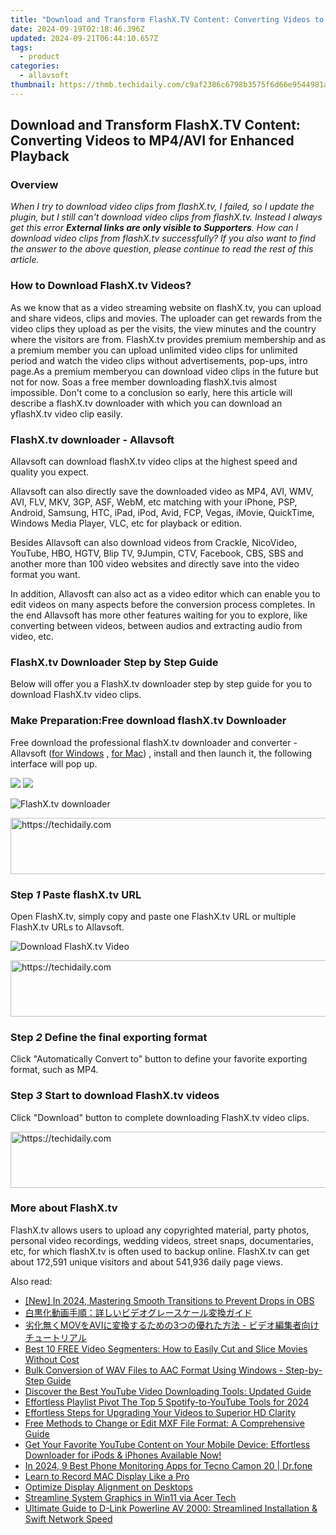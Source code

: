 ```yaml
---
title: "Download and Transform FlashX.TV Content: Converting Videos to MP4/AVI for Enhanced Playback"
date: 2024-09-19T02:18:46.396Z
updated: 2024-09-21T06:44:10.657Z
tags:
  - product
categories:
  - allavsoft
thumbnail: https://thmb.techidaily.com/c9af2386c6798b3575f6d66e9544981a45984b6b6be55d294d273187d6f5f1e2.jpg
---
```


## Download and Transform FlashX.TV Content: Converting Videos to MP4/AVI for Enhanced Playback

### Overview

_When I try to download video clips from flashX.tv, I failed, so I update the plugin, but I still can't download video clips from flashX.tv. Instead I always get this error **External links are only visible to Supporters**. How can I download video clips from flashX.tv successfully? If you also want to find the answer to the above question, please continue to read the rest of this article._

### How to Download FlashX.tv Videos?

As we know that as a video streaming website on flashX.tv, you can upload and share videos, clips and movies. The uploader can get rewards from the video clips they upload as per the visits, the view minutes and the country where the visitors are from. FlashX.tv provides premium membership and as a premium member you can upload unlimited video clips for unlimited period and watch the video clips without advertisements, pop-ups, intro page.As a premium memberyou can download video clips in the future but not for now. Soas a free member downloading flashX.tvis almost impossible. Don't come to a conclusion so early, here this article will describe a flashX.tv downloader with which you can download an yflashX.tv video clip easily.

### FlashX.tv downloader - Allavsoft

Allavsoft can download flashX.tv video clips at the highest speed and quality you expect.

Allavsoft can also directly save the downloaded video as MP4, AVI, WMV, AVI, FLV, MKV, 3GP, ASF, WebM, etc matching with your iPhone, PSP, Android, Samsung, HTC, iPad, iPod, Avid, FCP, Vegas, iMovie, QuickTime, Windows Media Player, VLC, etc for playback or edition.

Besides Allavsoft can also download videos from Crackle, NicoVideo, YouTube, HBO, HGTV, Blip TV, 9Jumpin, CTV, Facebook, CBS, SBS and another more than 100 video websites and directly save into the video format you want.

In addition, Allavosft can also act as a video editor which can enable you to edit videos on many aspects before the conversion process completes. In the end Allavsoft has more other features waiting for you to explore, like converting between videos, between audios and extracting audio from video, etc.

### FlashX.tv Downloader Step by Step Guide

Below will offer you a FlashX.tv downloader step by step guide for you to download FlashX.tv video clips.

### Make Preparation:Free download flashX.tv Downloader

Free download the professional flashX.tv downloader and converter - Allavsoft ([for Windows](https://tools.techidaily.com/allavsoft/products/) , [for Mac](https://tools.techidaily.com/allavsoft/products/)) , install and then launch it, the following interface will pop up.

[![](https://www.allavsoft.com/how-to/../images/how-to/free-download-win.jpg)](https://tools.techidaily.com/allavsoft/products/) [![](https://www.allavsoft.com/how-to/../images/how-to/free-download-mac.jpg)](https://tools.techidaily.com/allavsoft/products/)

![FlashX.tv downloader](https://www.allavsoft.com/how-to/../images/allavsoft/screen-shot-600.jpg)

<!-- affiliate ads begin -->
<a href="https://imp.i357552.net/c/5597632/977686/11832" target="_top" id="977686">
  <img src="//a.impactradius-go.com/display-ad/11832-977686" border="0" alt="https://techidaily.com" width="728" height="90"/>
</a>
<img height="0" width="0" src="https://imp.i357552.net/i/5597632/977686/11832" style="position:absolute;visibility:hidden;" border="0" />
<!-- affiliate ads end -->

### Step _1_ Paste flashX.tv URL

Open FlashX.tv, simply copy and paste one FlashX.tv URL or multiple FlashX.tv URLs to Allavsoft.

![Download FlashX.tv Video](https://www.allavsoft.com/how-to/../images/how-to/download-flashx-tv/download-flashx-tv.jpg)

<!-- affiliate ads begin -->
<a href="https://ephamedtechinc.pxf.io/c/5597632/2126493/26400" target="_top" id="2126493">
  <img src="//a.impactradius-go.com/display-ad/26400-2126493" border="0" alt="https://techidaily.com" width="640" height="90"/>
</a>
<img height="0" width="0" src="https://ephamedtechinc.pxf.io/i/5597632/2126493/26400" style="position:absolute;visibility:hidden;" border="0" />
<!-- affiliate ads end -->

### Step _2_ Define the final exporting format

Click "Automatically Convert to" button to define your favorite exporting format, such as MP4.

### Step _3_ Start to download FlashX.tv videos

Click "Download" button to complete downloading FlashX.tv video clips.

<!-- affiliate ads begin -->
<a href="https://appsumo.8odi.net/c/5597632/2144309/7443" target="_top" id="2144309">
  <img src="//a.impactradius-go.com/display-ad/7443-2144309" border="0" alt="https://techidaily.com" width="728" height="90"/>
</a>
<img height="0" width="0" src="https://appsumo.8odi.net/i/5597632/2144309/7443" style="position:absolute;visibility:hidden;" border="0" />
<!-- affiliate ads end -->

### More about FlashX.tv

FlashX.tv allows users to upload any copyrighted material, party photos, personal video recordings, wedding videos, street snaps, documentaries, etc, for which flashX.tv is often used to backup online. FlashX.tv can get about 172,591 unique visitors and about 541,936 daily page views.

<ins class="adsbygoogle"
     style="display:block"
     data-ad-format="autorelaxed"
     data-ad-client="ca-pub-7571918770474297"
     data-ad-slot="1223367746"></ins>

<ins class="adsbygoogle"
     style="display:block"
     data-ad-client="ca-pub-7571918770474297"
     data-ad-slot="8358498916"
     data-ad-format="auto"
     data-full-width-responsive="true"></ins>

<span class="atpl-alsoreadstyle">Also read:</span>
<div><ul>
<li><a href="https://on-screen-recording.techidaily.com/new-in-2024-mastering-smooth-transitions-to-prevent-drops-in-obs/"><u>[New] In 2024, Mastering Smooth Transitions to Prevent Drops in OBS</u></a></li>
<li><a href="https://win-web3.techidaily.com/55m96bus5yyw5yuv55s75oml6acg77ya6kmz44gx44ge44ot44oh44kq44kw44os44o844k544kx44o844or5asj5oplusb44ks44kk44oj/"><u>白黒化動画手順：詳しいビデオグレースケール変換ガイド</u></a></li>
<li><a href="https://win-web3.techidaily.com/movavi3/"><u>劣化無くMOVをAVIに変換するための3つの優れた方法 - ビデオ編集者向けチュートリアル</u></a></li>
<li><a href="https://win11.techidaily.com/best-10-free-video-segmenters-how-to-easily-cut-and-slice-movies-without-cost/"><u>Best 10 FREE Video Segmenters: How to Easily Cut and Slice Movies Without Cost</u></a></li>
<li><a href="https://win-web3.techidaily.com/bulk-conversion-of-wav-files-to-aac-format-using-windows-step-by-step-guide/"><u>Bulk Conversion of WAV Files to AAC Format Using Windows - Step-by-Step Guide</u></a></li>
<li><a href="https://win-web3.techidaily.com/discover-the-best-youtube-video-downloading-tools-updated-guide/"><u>Discover the Best YouTube Video Downloading Tools: Updated Guide</u></a></li>
<li><a href="https://youtube-docs.techidaily.com/tless-playlist-pivot-the-top-5-spotify-to-youtube-tools-for-2024/"><u>Effortless Playlist Pivot The Top 5 Spotify-to-YouTube Tools for 2024</u></a></li>
<li><a href="https://win-web3.techidaily.com/effortless-steps-for-upgrading-your-videos-to-superior-hd-clarity/"><u>Effortless Steps for Upgrading Your Videos to Superior HD Clarity</u></a></li>
<li><a href="https://win-web3.techidaily.com/free-methods-to-change-or-edit-mxf-file-format-a-comprehensive-guide/"><u>Free Methods to Change or Edit MXF File Format: A Comprehensive Guide</u></a></li>
<li><a href="https://win-web3.techidaily.com/get-your-favorite-youtube-content-on-your-mobile-device-effortless-downloader-for-ipods-and-iphones-available-now/"><u>Get Your Favorite YouTube Content on Your Mobile Device: Effortless Downloader for iPods & iPhones Available Now!</u></a></li>
<li><a href="https://android-location-track.techidaily.com/in-2024-9-best-phone-monitoring-apps-for-tecno-camon-20-drfone-by-drfone-virtual-android/"><u>In 2024, 9 Best Phone Monitoring Apps for Tecno Camon 20 | Dr.fone</u></a></li>
<li><a href="https://video-screen-grab.techidaily.com/learn-to-record-mac-display-like-a-pro/"><u>Learn to Record MAC Display Like a Pro</u></a></li>
<li><a href="https://network-issues.techidaily.com/optimize-display-alignment-on-desktops/"><u>Optimize Display Alignment on Desktops</u></a></li>
<li><a href="https://driver-install.techidaily.com/streamline-system-graphics-in-win11-via-acer-tech/"><u>Streamline System Graphics in Win11 via Acer Tech</u></a></li>
<li><a href="https://buynow-tips.techidaily.com/ultimate-guide-to-d-link-powerline-av-2000-streamlined-installation-and-swift-network-speed/"><u>Ultimate Guide to D-Link Powerline AV 2000: Streamlined Installation & Swift Network Speed</u></a></li>
</ul></div>

